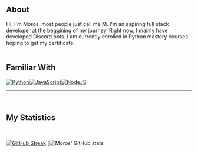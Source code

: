 <div align='left'>

## About
Hi, I'm Moros, most people just call me M. I'm an aspiring full stack developer at the beggining of my journey. Right now, I mainly have developed Discord bots. I am currently enrolled in Python mastery courses hoping to get my certificate. 
<br></br>

## Familiar With
<a href="https://www.python.org"><img alt="Python" title="Python" src="https://user-images.githubusercontent.com/71281300/135535381-0a52924b-d1cb-4848-b041-ee2802e6949e.png"/></a><a href="https://www.javascript.com/"><img alt="JavaScript" title="JavaScript" src="https://user-images.githubusercontent.com/71281300/135535492-795e8705-a85d-42c9-8025-8f2569818860.png"/></a><a href="https://nodejs.org/"><img alt="NodeJS" title="NodeJS" src="https://user-images.githubusercontent.com/71281300/135535833-37658669-95d7-4501-82e9-7ff064e08805.png"/></a>

<hr>
<br>

## My Statistics
<br>

[![GitHub Streak](https://github-readme-streak-stats.herokuapp.com?user=Moros0741&theme=dark)](https://git.io/streak-stats)  [![Moros' GitHub stats](https://github-readme-stats.vercel.app/api?username=Moros0741&count_private=true)


</div>
